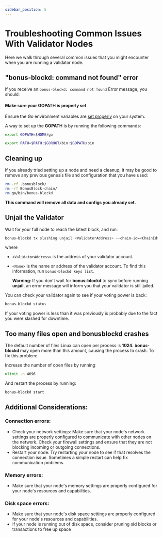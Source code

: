 ```yaml
---
sidebar_position: 5
---
```


# Troubleshooting Common Issues With Validator Nodes

Here we walk through several common issues that you might encounter when you are running a validator node.

## "bonus-blockd: command not found" error

If you receive an  `bonus-blockd: command not found` Error message, you should:

#### Make sure your **GOPATH** is properly set
Ensure the Go environment variables are <a href="https://golang.org/doc/gopath_code#GOPATH" target="_blank">set properly</a> on your system.

A way to set up the **GOPATH** is by running the following commands:

```bash
export GOPATH=$HOME/go

export PATH=$PATH:$GOROOT/bin:$GOPATH/bin
```

## Cleaning up

If you already tried setting up a node and need a cleanup, it may be good to remove any previous genesis file and configuration that you have used:


```bash
rm -rf .bonusblock/
rm -rf BonusBlock-chain/
rm go/bin/bonus-blockd

```

<strong>This command will remove all data and configs you already set.</strong>


## Unjail the Validator

Wait for your full node to reach the latest block, and run:

```bash
bonus-blockd tx slashing unjail <ValidatorAddress> --chain-id=<ChainId> --from=<Name>
```

where

- `<ValidatorAddress>` is the address of your validator account.
- `<Name>` is the name or address of the validator account. To find this information, run `bonus-blockd keys list`.

  **Warning**:
  If you don't wait for **bonus-blockd** to sync before running **unjail**, an error message will inform you that your validator is still jailed.

You can check your validator again to see if your voting power is back:

```bash
bonus-blockd status
```

If your voting power is less than it was previously is probably due to the fact you were slashed for downtime.

## Too many files open and bonusblockd crashes

The default number of files Linux can open per process is **1024**. **bonus-blockd** may open more than this amount, causing the process to crash. To fix this problem:

Increase the number of open files by running:


```bash
ulimit -n 4096
```

And restart the process by running:


```bash
bonus-blockd start
```


## Additional Considerations:

### **Connection errors**:
- Check your network settings: Make sure that your node's network settings are properly configured to communicate with other nodes on the network. Check your firewall settings and ensure that they are not blocking incoming or outgoing connections.
- Restart your node: Try restarting your node to see if that resolves the connection issue. Sometimes a simple restart can help fix communication problems.

### **Memory errors**:
- Make sure that your node's memory settings are properly configured for your node's resources and capabilities.

### **Disk space errors**:
- Make sure that your node's disk space settings are properly configured for your node's resources and capabilities.
- If your node is running out of disk space, consider pruning old blocks or transactions to free up space
